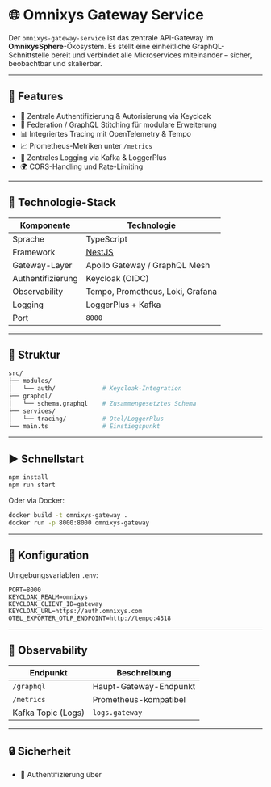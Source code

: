 # 🌐 Omnixys Gateway Service

Der `omnixys-gateway-service` ist das zentrale API-Gateway im **OmnixysSphere**-Ökosystem. Es stellt eine einheitliche GraphQL-Schnittstelle bereit und verbindet alle Microservices miteinander – sicher, beobachtbar und skalierbar.

---

## 🚀 Features

* 🔡 Zentrale Authentifizierung & Autorisierung via Keycloak
* 🧹 Federation / GraphQL Stitching für modulare Erweiterung
* 📊 Integriertes Tracing mit OpenTelemetry & Tempo
* 📈 Prometheus-Metriken unter `/metrics`
* 🗾️ Zentrales Logging via Kafka & LoggerPlus
* 🌍 CORS-Handling und Rate-Limiting

---

## 🔧 Technologie-Stack

| Komponente        | Technologie                      |
| ----------------- | -------------------------------- |
| Sprache           | TypeScript                       |
| Framework         | [NestJS](https://nestjs.com/)    |
| Gateway-Layer     | Apollo Gateway / GraphQL Mesh    |
| Authentifizierung | Keycloak (OIDC)                  |
| Observability     | Tempo, Prometheus, Loki, Grafana |
| Logging           | LoggerPlus + Kafka               |
| Port              | `8000`                           |

---

## 🧱 Struktur

```bash
src/
├── modules/
│   └── auth/             # Keycloak-Integration
├── graphql/
│   └── schema.graphql    # Zusammengesetztes Schema
├── services/
│   └── tracing/          # Otel/LoggerPlus
└── main.ts               # Einstiegspunkt
```

---

## ▶️ Schnellstart

```bash
npm install
npm run start
```

Oder via Docker:

```bash
docker build -t omnixys-gateway .
docker run -p 8000:8000 omnixys-gateway
```

---

## 📌 Konfiguration

Umgebungsvariablen `.env`:

```env
PORT=8000
KEYCLOAK_REALM=omnixys
KEYCLOAK_CLIENT_ID=gateway
KEYCLOAK_URL=https://auth.omnixys.com
OTEL_EXPORTER_OTLP_ENDPOINT=http://tempo:4318
```

---

## 📡 Observability

| Endpunkt           | Beschreibung           |
| ------------------ | ---------------------- |
| `/graphql`         | Haupt-Gateway-Endpunkt |
| `/metrics`         | Prometheus-kompatibel  |
| Kafka Topic (Logs) | `logs.gateway`         |

---

## 🔒 Sicherheit

* 🔐 Authentifizierung über
